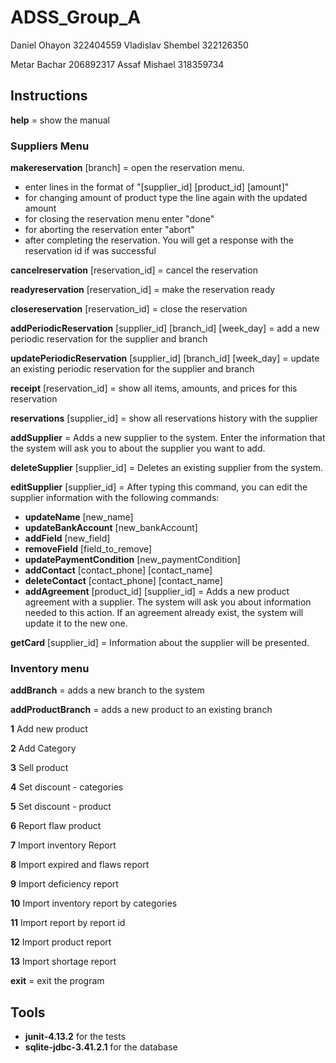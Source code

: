# ADSS_Group_A

Daniel Ohayon 322404559 Vladislav Shembel 322126350

Metar Bachar 206892317 Assaf Mishael 318359734

## Instructions

**help** = show the manual

### Suppliers Menu

**makereservation** [branch] = open the reservation menu.

- enter lines in the format of "[supplier_id] [product_id] [amount]"
- for changing amount of product type the line again with the updated amount
- for closing the reservation menu enter "done"
- for aborting the reservation enter "abort"
- after completing the reservation. You will get a response with the reservation id if was successful

**cancelreservation** [reservation_id] = cancel the reservation

**readyreservation** [reservation_id] = make the reservation ready

**closereservation** [reservation_id] = close the reservation

**addPeriodicReservation** [supplier_id] [branch_id] [week_day] = add a new periodic reservation for the supplier and branch

**updatePeriodicReservation** [supplier_id] [branch_id] [week_day] = update an existing periodic reservation for the supplier and branch

**receipt** [reservation_id] = show all items, amounts, and prices for this reservation

**reservations** [supplier_id] = show all reservations history with the supplier

**addSupplier** = Adds a new supplier to the system. Enter the information that the system will ask you to about the supplier you want to add.

**deleteSupplier** [supplier_id] = Deletes an existing supplier from the system.

**editSupplier** [supplier_id] = After typing this command, you can edit the supplier information with the following commands:

- **updateName** [new_name]
- **updateBankAccount** [new_bankAccount]
- **addField** [new_field]
- **removeField** [field_to_remove]
- **updatePaymentCondition** [new_paymentCondition]
- **addContact** [contact_phone] [contact_name]
- **deleteContact** [contact_phone] [contact_name]
- **addAgreement** [product_id] [supplier_id] = Adds a new product agreement with a supplier. The system will ask you about information needed to this action. If an agreement already exist, the system will update it to the new one.

**getCard** [supplier_id] = Information about the supplier will be presented.

### Inventory menu

**addBranch** = adds a new branch to the system

**addProductBranch** = adds a new product to an existing branch

**1** Add new product

**2** Add Category

**3** Sell product

**4** Set discount - categories

**5** Set discount - product

**6** Report flaw product

**7** Import inventory Report

**8** Import expired and flaws report

**9** Import deficiency report

**10** Import inventory report by categories

**11** Import report by report id

**12** Import product report

**13** Import shortage report

**exit** = exit the program

## Tools

- **junit-4.13.2** for the tests
- **sqlite-jdbc-3.41.2.1** for the database
